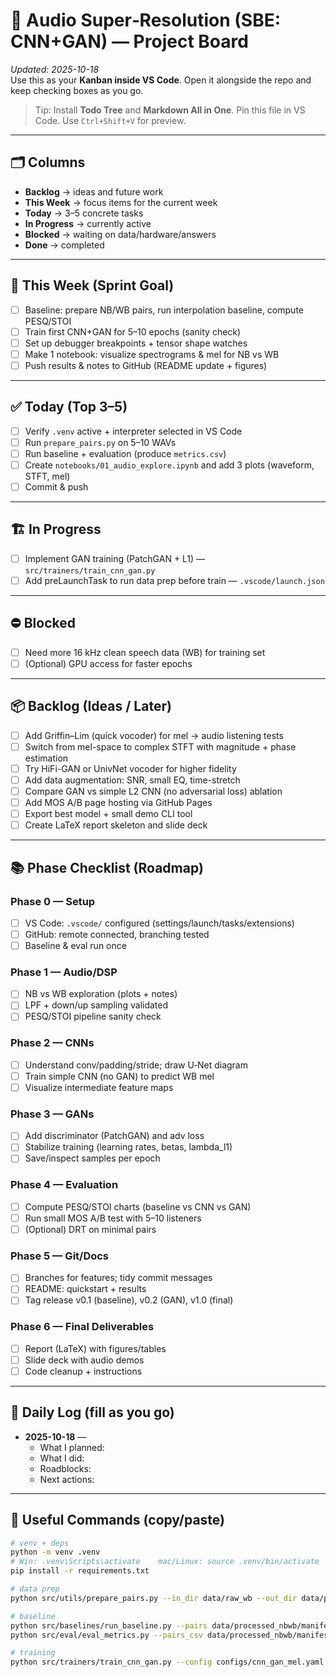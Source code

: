 # 🧠 Audio Super‑Resolution (SBE: CNN+GAN) — Project Board

_Updated: 2025-10-18_  
Use this as your **Kanban inside VS Code**. Open it alongside the repo and keep checking boxes as you go.

> Tip: Install **Todo Tree** and **Markdown All in One**. Pin this file in VS Code. Use `Ctrl+Shift+V` for preview.

---

## 🗂 Columns
- **Backlog** → ideas and future work
- **This Week** → focus items for the current week
- **Today** → 3–5 concrete tasks
- **In Progress** → currently active
- **Blocked** → waiting on data/hardware/answers
- **Done** → completed

---

## 🚀 This Week (Sprint Goal)
- [ ] Baseline: prepare NB/WB pairs, run interpolation baseline, compute PESQ/STOI
- [ ] Train first CNN+GAN for 5–10 epochs (sanity check)
- [ ] Set up debugger breakpoints + tensor shape watches
- [ ] Make 1 notebook: visualize spectrograms & mel for NB vs WB
- [ ] Push results & notes to GitHub (README update + figures)

---

## ✅ Today (Top 3–5)
- [ ] Verify `.venv` active + interpreter selected in VS Code
- [ ] Run `prepare_pairs.py` on 5–10 WAVs
- [ ] Run baseline + evaluation (produce `metrics.csv`)
- [ ] Create `notebooks/01_audio_explore.ipynb` and add 3 plots (waveform, STFT, mel)
- [ ] Commit & push

---

## 🏗 In Progress
- [ ] Implement GAN training (PatchGAN + L1) — `src/trainers/train_cnn_gan.py`
- [ ] Add preLaunchTask to run data prep before train — `.vscode/launch.json`

---

## ⛔ Blocked
- [ ] Need more 16 kHz clean speech data (WB) for training set
- [ ] (Optional) GPU access for faster epochs

---

## 📦 Backlog (Ideas / Later)
- [ ] Add Griffin–Lim (quick vocoder) for mel → audio listening tests
- [ ] Switch from mel-space to complex STFT with magnitude + phase estimation
- [ ] Try HiFi-GAN or UnivNet vocoder for higher fidelity
- [ ] Add data augmentation: SNR, small EQ, time-stretch
- [ ] Compare GAN vs simple L2 CNN (no adversarial loss) ablation
- [ ] Add MOS A/B page hosting via GitHub Pages
- [ ] Export best model + small demo CLI tool
- [ ] Create LaTeX report skeleton and slide deck

---

## 📚 Phase Checklist (Roadmap)
### Phase 0 — Setup
- [ ] VS Code: `.vscode/` configured (settings/launch/tasks/extensions)
- [ ] GitHub: remote connected, branching tested
- [ ] Baseline & eval run once

### Phase 1 — Audio/DSP
- [ ] NB vs WB exploration (plots + notes)
- [ ] LPF + down/up sampling validated
- [ ] PESQ/STOI pipeline sanity check

### Phase 2 — CNNs
- [ ] Understand conv/padding/stride; draw U‑Net diagram
- [ ] Train simple CNN (no GAN) to predict WB mel
- [ ] Visualize intermediate feature maps

### Phase 3 — GANs
- [ ] Add discriminator (PatchGAN) and adv loss
- [ ] Stabilize training (learning rates, betas, lambda_l1)
- [ ] Save/inspect samples per epoch

### Phase 4 — Evaluation
- [ ] Compute PESQ/STOI charts (baseline vs CNN vs GAN)
- [ ] Run small MOS A/B test with 5–10 listeners
- [ ] (Optional) DRT on minimal pairs

### Phase 5 — Git/Docs
- [ ] Branches for features; tidy commit messages
- [ ] README: quickstart + results
- [ ] Tag release v0.1 (baseline), v0.2 (GAN), v1.0 (final)

### Phase 6 — Final Deliverables
- [ ] Report (LaTeX) with figures/tables
- [ ] Slide deck with audio demos
- [ ] Code cleanup + instructions

---

## 📝 Daily Log (fill as you go)
- **2025-10-18** —
  - What I planned:
  - What I did:
  - Roadblocks:
  - Next actions:

---

## 🔧 Useful Commands (copy/paste)
```bash
# venv + deps
python -m venv .venv
# Win: .venv\Scripts\activate    mac/Linux: source .venv/bin/activate
pip install -r requirements.txt

# data prep
python src/utils/prepare_pairs.py --in_dir data/raw_wb --out_dir data/processed_nbwb --sr_wb 16000 --sr_nb 8000

# baseline
python src/baselines/run_baseline.py --pairs data/processed_nbwb/manifest.csv --out_dir experiments/baseline_out
python src/eval/eval_metrics.py --pairs_csv data/processed_nbwb/manifest.csv --pred_dir experiments/baseline_out --sr 16000

# training
python src/trainers/train_cnn_gan.py --config configs/cnn_gan_mel.yaml
```
